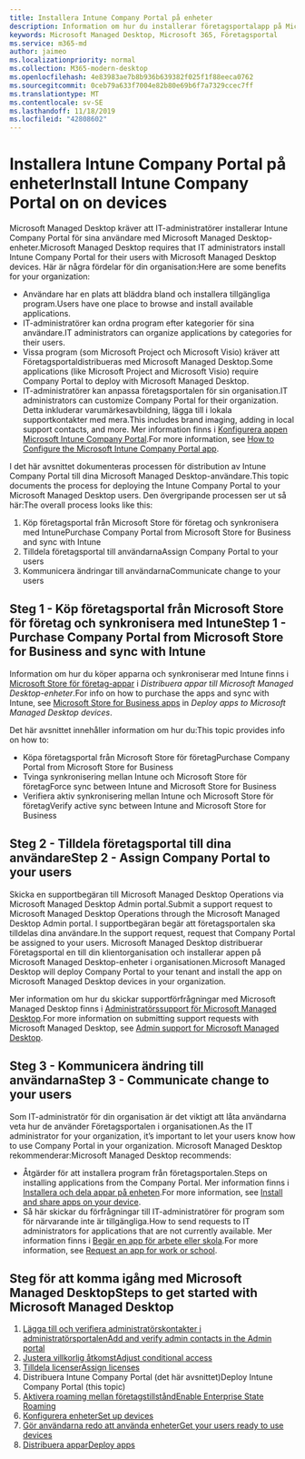 ```yaml
---
title: Installera Intune Company Portal på enheter
description: Information om hur du installerar företagsportalapp på Microsoft Managed Desktop-enheter
keywords: Microsoft Managed Desktop, Microsoft 365, Företagsportal
ms.service: m365-md
author: jaimeo
ms.localizationpriority: normal
ms.collection: M365-modern-desktop
ms.openlocfilehash: 4e83983ae7b8b936b639382f025f1f88eeca0762
ms.sourcegitcommit: 0ceb79a633f7004e82b80e69b6f7a7329ccec7ff
ms.translationtype: MT
ms.contentlocale: sv-SE
ms.lasthandoff: 11/18/2019
ms.locfileid: "42808602"
---
```

# <a name="install-intune-company-portal-on-on-devices"></a><span data-ttu-id="83b49-104">Installera Intune Company Portal på enheter</span><span class="sxs-lookup"><span data-stu-id="83b49-104">Install Intune Company Portal on on devices</span></span>

<span data-ttu-id="83b49-105">Microsoft Managed Desktop kräver att IT-administratörer installerar Intune Company Portal för sina användare med Microsoft Managed Desktop-enheter.</span><span class="sxs-lookup"><span data-stu-id="83b49-105">Microsoft Managed Desktop requires that IT administrators install Intune Company Portal for their users with Microsoft Managed Desktop devices.</span></span> <span data-ttu-id="83b49-106">Här är några fördelar för din organisation:</span><span class="sxs-lookup"><span data-stu-id="83b49-106">Here are some benefits for your organization:</span></span>
- <span data-ttu-id="83b49-107">Användare har en plats att bläddra bland och installera tillgängliga program.</span><span class="sxs-lookup"><span data-stu-id="83b49-107">Users have one place to browse and install available applications.</span></span> 
- <span data-ttu-id="83b49-108">IT-administratörer kan ordna program efter kategorier för sina användare.</span><span class="sxs-lookup"><span data-stu-id="83b49-108">IT administrators can organize applications by categories for their users.</span></span>  
- <span data-ttu-id="83b49-109">Vissa program (som Microsoft Project och Microsoft Visio) kräver att Företagsportaldistribueras med Microsoft Managed Desktop.</span><span class="sxs-lookup"><span data-stu-id="83b49-109">Some applications (like Microsoft Project and Microsoft Visio) require Company Portal to deploy with Microsoft Managed Desktop.</span></span>
- <span data-ttu-id="83b49-110">IT-administratörer kan anpassa företagsportalen för sin organisation.</span><span class="sxs-lookup"><span data-stu-id="83b49-110">IT administrators can customize Company Portal for their organization.</span></span> <span data-ttu-id="83b49-111">Detta inkluderar varumärkesavbildning, lägga till i lokala supportkontakter med mera.</span><span class="sxs-lookup"><span data-stu-id="83b49-111">This includes brand imaging, adding in local support contacts, and more.</span></span> <span data-ttu-id="83b49-112">Mer information finns i [Konfigurera appen Microsoft Intune Company Portal](https://docs.microsoft.com/intune/company-portal-app).</span><span class="sxs-lookup"><span data-stu-id="83b49-112">For more information, see [How to Configure the Microsoft Intune Company Portal app](https://docs.microsoft.com/intune/company-portal-app).</span></span>   

<span data-ttu-id="83b49-113">I det här avsnittet dokumenteras processen för distribution av Intune Company Portal till dina Microsoft Managed Desktop-användare.</span><span class="sxs-lookup"><span data-stu-id="83b49-113">This topic documents the process for deploying the Intune Company Portal to your Microsoft Managed Desktop users.</span></span> <span data-ttu-id="83b49-114">Den övergripande processen ser ut så här:</span><span class="sxs-lookup"><span data-stu-id="83b49-114">The overall process looks like this:</span></span>
1. <span data-ttu-id="83b49-115">Köp företagsportal från Microsoft Store för företag och synkronisera med Intune</span><span class="sxs-lookup"><span data-stu-id="83b49-115">Purchase Company Portal from Microsoft Store for Business and sync with Intune</span></span>
2. <span data-ttu-id="83b49-116">Tilldela företagsportal till användarna</span><span class="sxs-lookup"><span data-stu-id="83b49-116">Assign Company Portal to your users</span></span>
3. <span data-ttu-id="83b49-117">Kommunicera ändringar till användarna</span><span class="sxs-lookup"><span data-stu-id="83b49-117">Communicate change to your users</span></span>

## <a name="step-1---purchase-company-portal-from-microsoft-store-for-business-and-sync-with-intune"></a><span data-ttu-id="83b49-118">Steg 1 - Köp företagsportal från Microsoft Store för företag och synkronisera med Intune</span><span class="sxs-lookup"><span data-stu-id="83b49-118">Step 1 - Purchase Company Portal from Microsoft Store for Business and sync with Intune</span></span>
<span data-ttu-id="83b49-119">Information om hur du köper apparna och synkroniserar med Intune finns i [Microsoft Store för företag-appar](deploy-apps.md#msfb-apps) i *Distribuera appar till Microsoft Managed Desktop-enheter*.</span><span class="sxs-lookup"><span data-stu-id="83b49-119">For info on how to purchase the apps and sync with Intune, see [Microsoft Store for Business apps](deploy-apps.md#msfb-apps) in *Deploy apps to Microsoft Managed Desktop devices*.</span></span>

<span data-ttu-id="83b49-120">Det här avsnittet innehåller information om hur du:</span><span class="sxs-lookup"><span data-stu-id="83b49-120">This topic provides info on how to:</span></span> 
- <span data-ttu-id="83b49-121">Köpa företagsportal från Microsoft Store för företag</span><span class="sxs-lookup"><span data-stu-id="83b49-121">Purchase Company Portal from Microsoft Store for Business</span></span> 
- <span data-ttu-id="83b49-122">Tvinga synkronisering mellan Intune och Microsoft Store för företag</span><span class="sxs-lookup"><span data-stu-id="83b49-122">Force sync between Intune and Microsoft Store for Business</span></span>
- <span data-ttu-id="83b49-123">Verifiera aktiv synkronisering mellan Intune och Microsoft Store för företag</span><span class="sxs-lookup"><span data-stu-id="83b49-123">Verify active sync between Intune and Microsoft Store for Business</span></span> 

## <a name="step-2---assign-company-portal-to-your-users"></a><span data-ttu-id="83b49-124">Steg 2 - Tilldela företagsportal till dina användare</span><span class="sxs-lookup"><span data-stu-id="83b49-124">Step 2 - Assign Company Portal to your users</span></span>
<span data-ttu-id="83b49-125">Skicka en supportbegäran till Microsoft Managed Desktop Operations via Microsoft Managed Desktop Admin portal.</span><span class="sxs-lookup"><span data-stu-id="83b49-125">Submit a support request to Microsoft Managed Desktop Operations through the Microsoft Managed Desktop Admin portal.</span></span> <span data-ttu-id="83b49-126">I supportbegäran begär att företagsportalen ska tilldelas dina användare.</span><span class="sxs-lookup"><span data-stu-id="83b49-126">In the support request, request that Company Portal be assigned to your users.</span></span> <span data-ttu-id="83b49-127">Microsoft Managed Desktop distribuerar Företagsportal en till din klientorganisation och installerar appen på Microsoft Managed Desktop-enheter i organisationen.</span><span class="sxs-lookup"><span data-stu-id="83b49-127">Microsoft Managed Desktop will deploy Company Portal to your tenant and install the app on Microsoft Managed Desktop devices in your organization.</span></span>

<span data-ttu-id="83b49-128">Mer information om hur du skickar supportförfrågningar med Microsoft Managed Desktop finns i [Administratörssupport för Microsoft Managed Desktop](../working-with-managed-desktop/admin-support.md).</span><span class="sxs-lookup"><span data-stu-id="83b49-128">For more information on submitting support requests with Microsoft Managed Desktop, see [Admin support for Microsoft Managed Desktop](../working-with-managed-desktop/admin-support.md).</span></span>

## <a name="step-3---communicate-change-to-your-users"></a><span data-ttu-id="83b49-129">Steg 3 - Kommunicera ändring till användarna</span><span class="sxs-lookup"><span data-stu-id="83b49-129">Step 3 - Communicate change to your users</span></span>
<span data-ttu-id="83b49-130">Som IT-administratör för din organisation är det viktigt att låta användarna veta hur de använder Företagsportalen i organisationen.</span><span class="sxs-lookup"><span data-stu-id="83b49-130">As the IT administrator for your organization, it’s important to let your users know how to use Company Portal in your organization.</span></span> <span data-ttu-id="83b49-131">Microsoft Managed Desktop rekommenderar:</span><span class="sxs-lookup"><span data-stu-id="83b49-131">Microsoft Managed Desktop recommends:</span></span>
- <span data-ttu-id="83b49-132">Åtgärder för att installera program från företagsportalen.</span><span class="sxs-lookup"><span data-stu-id="83b49-132">Steps on installing applications from the Company Portal.</span></span> <span data-ttu-id="83b49-133">Mer information finns i [Installera och dela appar på enheten](https://docs.microsoft.com/intune-user-help/install-apps-cpapp-windows).</span><span class="sxs-lookup"><span data-stu-id="83b49-133">For more information, see [Install and share apps on your device](https://docs.microsoft.com/intune-user-help/install-apps-cpapp-windows).</span></span>
- <span data-ttu-id="83b49-134">Så här skickar du förfrågningar till IT-administratörer för program som för närvarande inte är tillgängliga.</span><span class="sxs-lookup"><span data-stu-id="83b49-134">How to send requests to IT administrators for applications that are not currently available.</span></span> <span data-ttu-id="83b49-135">Mer information finns i [Begär en app för arbete eller skola](https://docs.microsoft.com/intune-user-help/install-apps-cpapp-windows#request-an-app-for-work-or-school).</span><span class="sxs-lookup"><span data-stu-id="83b49-135">For more information, see [Request an app for work or school](https://docs.microsoft.com/intune-user-help/install-apps-cpapp-windows#request-an-app-for-work-or-school).</span></span>  

## <a name="steps-to-get-started-with-microsoft-managed-desktop"></a><span data-ttu-id="83b49-136">Steg för att komma igång med Microsoft Managed Desktop</span><span class="sxs-lookup"><span data-stu-id="83b49-136">Steps to get started with Microsoft Managed Desktop</span></span>

1. [<span data-ttu-id="83b49-137">Lägga till och verifiera administratörskontakter i administratörsportalen</span><span class="sxs-lookup"><span data-stu-id="83b49-137">Add and verify admin contacts in the Admin portal</span></span>](add-admin-contacts.md)
2. [<span data-ttu-id="83b49-138">Justera villkorlig åtkomst</span><span class="sxs-lookup"><span data-stu-id="83b49-138">Adjust conditional access</span></span>](conditional-access.md)
3. [<span data-ttu-id="83b49-139">Tilldela licenser</span><span class="sxs-lookup"><span data-stu-id="83b49-139">Assign licenses</span></span>](assign-licenses.md)
4. <span data-ttu-id="83b49-140">Distribuera Intune Company Portal (det här avsnittet)</span><span class="sxs-lookup"><span data-stu-id="83b49-140">Deploy Intune Company Portal (this topic)</span></span>
5. [<span data-ttu-id="83b49-141">Aktivera roaming mellan företagstillstånd</span><span class="sxs-lookup"><span data-stu-id="83b49-141">Enable Enterprise State Roaming</span></span>](enterprise-state-roaming.md)
6. [<span data-ttu-id="83b49-142">Konfigurera enheter</span><span class="sxs-lookup"><span data-stu-id="83b49-142">Set up devices</span></span>](set-up-devices.md)
7. [<span data-ttu-id="83b49-143">Gör användarna redo att använda enheter</span><span class="sxs-lookup"><span data-stu-id="83b49-143">Get your users ready to use devices</span></span>](get-started-devices.md)
8. [<span data-ttu-id="83b49-144">Distribuera appar</span><span class="sxs-lookup"><span data-stu-id="83b49-144">Deploy apps</span></span>](deploy-apps.md)
